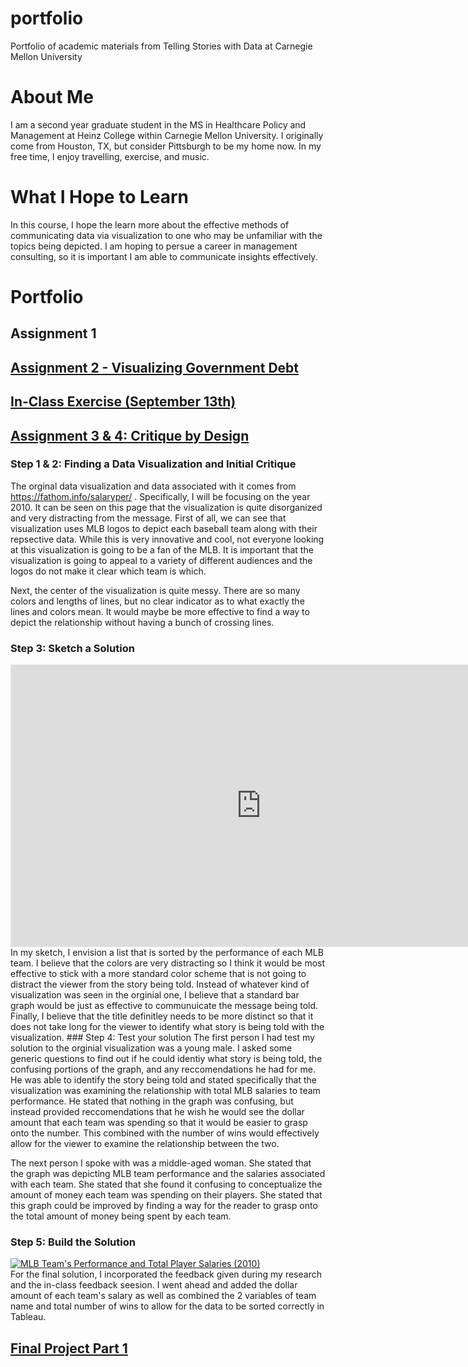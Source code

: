 # portfolio
Portfolio of academic materials from Telling Stories with Data at Carnegie Mellon University

# About Me
I am a second year graduate student in the MS in Healthcare Policy and Management at Heinz College within Carnegie Mellon University. I originally come from Houston, TX, but consider Pittsburgh to be my home now. In my free time, I enjoy travelling, exercise, and music.

# What I Hope to Learn
In this course, I hope the learn more about the effective methods of communicating data via visualization to one who may be unfamiliar with the topics being depicted. I am hoping to persue a career in management consulting, so it is important I am able to communicate insights effectively.

# Portfolio 

## Assignment 1

## [Assignment 2 - Visualizing Government Debt](assignment_2)

## [In-Class Exercise (September 13th)](https://github.com/addak1nthomas/portfolio/blob/2f323aed945556cc080a25cc2ad542533a299ccc/in_class_9_13)

## [Assignment 3 & 4: Critique by Design](https://github.com/addak1nthomas/portfolio/blob/2f323aed945556cc080a25cc2ad542533a299ccc/assignment_3and4)
### Step 1 & 2: Finding a Data Visualization and Initial Critique
The orginal data visualization and data associated with it comes from https://fathom.info/salaryper/ . Specifically, I will be focusing on the year 2010. It can be seen on this page that the visualization is quite disorganized and very distracting from the message. First of all, we can see that visualization uses MLB logos to depict each baseball team along with their repsective data. While this is very innovative and cool, not everyone looking at this visualization is going to be a fan of the MLB. It is important that the visualization is going to appeal to a variety of different audiences and the logos do not make it clear which team is which. 

Next, the center of the visualization is quite messy. There are so many colors and lengths of lines, but no clear indicator as to what exactly the lines and colors mean. It would maybe be more effective to find a way to depict the relationship without having a bunch of crossing lines. 
### Step 3: Sketch a Solution 
<iframe style="border: 1px solid rgba(0, 0, 0, 0.1);" width="800" height="450" src="https://www.figma.com/embed?embed_host=share&url=https%3A%2F%2Fwww.figma.com%2Fproto%2FE144REXHe1ZF6btEt6Jvv5%2FUntitled%3Fnode-id%3D1%253A29%26scaling%3Dcontain%26page-id%3D0%253A1" allowfullscreen></iframe>
In my sketch, I envision a list that is sorted by the performance of each MLB team. I believe that the colors are very distracting so I think it would be most effective to stick with a more standard color scheme that is not going to distract the viewer from the story being told. Instead of whatever kind of visualization was seen in the orginial one, I believe that a standard bar graph would be just as effective to communuicate the message being told. Finally, I believe that the title definitley needs to be more distinct so that it does not take long for the viewer to identify what story is being told with the visualization.
### Step 4: Test your solution
The first person I had test my solution to the orginial visualization was a young male. I asked some generic questions to find out if he could identiy what story is being told, the confusing portions of the graph, and any reccomendations he had for me. He was able to identify the story being told and stated specifically that the visualization was examining the relationship with total MLB salaries to team performance. He stated that nothing in the graph was confusing, but instead provided reccomendations that he wish he would see the dollar amount that each team was spending so that it would be easier to grasp onto the number. This combined with the number of wins would effectively allow for the viewer to examine the relationship between the two.

The next person I spoke with was a middle-aged woman. She stated that the graph was depicting MLB team performance and the salaries associated with each team. She stated that she found it confusing to conceptualize the amount of money each team was spending on their players. She stated that this graph could be improved by finding a way for the reader to grasp onto the total amount of money being spent by each team. 
### Step 5: Build the Solution
<div class='tableauPlaceholder' id='viz1663710573513' style='position: relative'><noscript><a href='#'><img alt='MLB Team&#39;s Performance and Total Player Salaries (2010) ' src='https:&#47;&#47;public.tableau.com&#47;static&#47;images&#47;ML&#47;MLB_Performance_Salary&#47;MLBTeamsPerformanceandTotalPlayerSalaries2010&#47;1_rss.png' style='border: none' /></a></noscript><object class='tableauViz'  style='display:none;'><param name='host_url' value='https%3A%2F%2Fpublic.tableau.com%2F' /> <param name='embed_code_version' value='3' /> <param name='site_root' value='' /><param name='name' value='MLB_Performance_Salary&#47;MLBTeamsPerformanceandTotalPlayerSalaries2010' /><param name='tabs' value='no' /><param name='toolbar' value='yes' /><param name='static_image' value='https:&#47;&#47;public.tableau.com&#47;static&#47;images&#47;ML&#47;MLB_Performance_Salary&#47;MLBTeamsPerformanceandTotalPlayerSalaries2010&#47;1.png' /> <param name='animate_transition' value='yes' /><param name='display_static_image' value='yes' /><param name='display_spinner' value='yes' /><param name='display_overlay' value='yes' /><param name='display_count' value='yes' /><param name='language' value='en-US' /><param name='filter' value='publish=yes' /></object></div>                
<script type='text/javascript'>                    
  var divElement = document.getElementById('viz1663710573513');                    
  var vizElement = divElement.getElementsByTagName('object')[0];                    
  vizElement.style.width='100%';vizElement.style.height=(divElement.offsetWidth*0.75)+'px';                    
  var scriptElement = document.createElement('script');                    
  scriptElement.src = 'https://public.tableau.com/javascripts/api/viz_v1.js';                    
  vizElement.parentNode.insertBefore(scriptElement, vizElement);                
</script>
For the final solution, I incorporated the feedback given during my research and the in-class feedback seesion. I went ahead and added the dollar amount of each team's salary as well as combined the 2 variables of team name and total number of wins to allow for the data to be sorted correctly in Tableau.

## [Final Project Part 1](https://github.com/addak1nthomas/portfolio/blob/2f323aed945556cc080a25cc2ad542533a299ccc/Final_Project_AddakinThomas.md)

